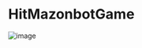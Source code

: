 # HitMazonbotGame
![image](https://github.com/AleksandrA010/HitMazonbotGame/assets/143943934/69a6ef3a-c79d-4991-9f69-e04ab3bb4a64)
